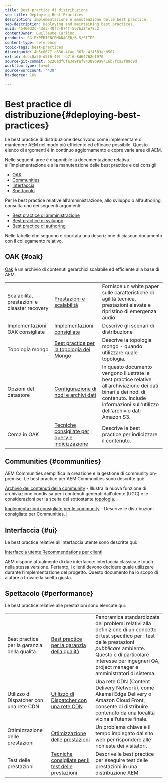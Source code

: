 ```yaml
---
title: Best practice di distribuzione
seo-title: Deploying Best Practices
description: Implementazione e manutenzione delle best practice.
seo-description: Deploying and maintaining best practices.
uuid: 4546ed2c-43d5-40f3-874f-567b324e78c2
contentOwner: Guillaume Carlino
products: SG_EXPERIENCEMANAGER/6.5/SITES
content-type: reference
topic-tags: best-practices
discoiquuid: 4b5c0677-c630-4fae-867e-4f4583ac8507
exl-id: 4cbc0a30-d5f6-40ff-b7f6-8d64762e1970
source-git-commit: b220adf6fa3e9faf94389b9a9416b7fca2f89d9d
workflow-type: tm+mt
source-wordcount: '430'
ht-degree: 16%

---
```


# Best practice di distribuzione{#deploying-best-practices}

Le best practice di distribuzione descrivono come implementare o mantenere AEM nel modo più efficiente ed efficace possibile. Questo elenco di argomenti è in continuo aggiornamento e copre varie aree di AEM.

Nelle seguenti aree è disponibile la documentazione relativa all’implementazione e alla manutenzione delle best practice e dei consigli:

* [OAK](#oak)
* [Communities](#communities)
* [Interfaccia](#ui)
* [Spettacolo](#performance)

Per le best practice relative all’amministrazione, allo sviluppo o all’authoring, consulta uno dei seguenti argomenti:

* [Best practice di amministrazione](/help/sites-administering/administer-best-practices.md)
* [Best practice di sviluppo](/help/sites-developing/best-practices.md)
* [Best practice di authoring](/help/sites-authoring/best-practices.md)

Nelle tabelle che seguono è riportata una descrizione di ciascun documento con il collegamento relativo.

## OAK {#oak}

[Oak](/help/sites-deploying/platform.md) è un archivio di contenuti gerarchici scalabile ed efficiente alla base di AEM.

<table>
 <tbody>
  <tr>
   <td><p>Scalabilità, prestazioni e disaster recovery</p> </td>
   <td><a href="/help/sites-deploying/performance.md">Prestazioni e scalabilità</a></td>
   <td>Fornisce un white paper sulle caratteristiche di agilità tecnica, prestazioni elevate e ripristino di emergenza audio</td>
  </tr>
  <tr>
   <td>Implementazioni OAK consigliate</td>
   <td><a href="/help/sites-deploying/recommended-deploys.md">Implementazioni consigliate</a></td>
   <td>Descrive gli scenari di distribuzione</td>
  </tr>
  <tr>
   <td>Topologia mongo</td>
   <td><a href="/help/sites-deploying/recommended-deploys.md">Best practice per la topologia dei Mongo</a></td>
   <td>Descrive la topologia mongo - quando utilizzare quale topologia.</td>
  </tr>
  <tr>
   <td>Opzioni del datastore</td>
   <td><a href="/help/sites-deploying/data-store-config.md">Configurazione di nodi e archivi dati</a></td>
   <td>In questo documento vengono illustrate le best practice relative all’archiviazione dei dati binari e dei nodi di contenuto. Include informazioni sull'utilizzo dell'archivio dati Amazon S3.</td>
  </tr>
  <tr>
   <td>Cerca in OAK</td>
   <td><a href="/help/sites-deploying/best-practices-for-queries-and-indexing.md">Tecniche consigliate per query e indicizzazione</a><br /> </td>
   <td>Descrive le best practice per indicizzare il contenuto.</td>
  </tr>
 </tbody>
</table>

## Communities {#communities}

AEM Communities semplifica la creazione e la gestione di community on-premise. Le best practice per AEM Communities sono descritte qui:

[Archivio dei contenuti della community](/help/communities/working-with-srp.md) - Illustra la nuova funzione di archiviazione condivisa per i contenuti generati dall&#39;utente (UGC) e le considerazioni per la scelta del sottostante [topologia](/help/communities/topologies.md).

[Implementazioni consigliate per le community](/help/sites-deploying/recommended-deploys.md#considerations-for-aem-communities) - Descrive le distribuzioni consigliate per Communities. |

## Interfaccia {#ui}

Le best practice relative all’interfaccia utente sono descritte qui:

[Interfaccia utente Recommendations per clienti](/help/sites-deploying/ui-recommendations.md)

AEM dispone attualmente di due interfacce: Interfaccia classica e touch nella stessa versione. Pertanto, i clienti devono decidere quale utilizzare durante l’implementazione del progetto. Questo documento ha lo scopo di aiutare a trovare la scelta giusta.

## Spettacolo {#performance}

Le best practice relative alle prestazioni sono elencate qui:

<table>
 <tbody>
  <tr>
   <td>Best practice per la garanzia della qualità</td>
   <td><a href="/help/sites-deploying/configuring-performance.md#best-practices-for-quality-assurance">Best practice per la garanzia della qualità</a></td>
   <td>Panoramica standardizzata dei problemi relativi alla definizione di un concetto di test specifico per i test delle prestazioni <em>pubblicare</em> ambiente. Questo è di particolare interesse per ingegneri QA, project manager e amministratori di sistema.</td>
  </tr>
  <tr>
   <td>Utilizzo di Dispatcher con una rete CDN</td>
   <td><a href="https://helpx.adobe.com/experience-manager/dispatcher/using/dispatcher.html#using-dispatcher-with-a-cdn">Utilizzo di Dispatcher con una rete CDN</a></td>
   <td>Una rete CDN (Content Delivery Network), come Akamai Edge Delivery o Amazon Cloud Front, consente di distribuire contenuto da una località vicina all’utente finale.</td>
  </tr>
  <tr>
   <td>Ottimizzazione delle prestazioni</td>
   <td><a href="/help/sites-deploying/configuring-performance.md">Ottimizzazione delle prestazioni</a></td>
   <td>Un problema chiave è il tempo impiegato dal sito web per rispondere alle richieste dei visitatori.</td>
  </tr>
  <tr>
   <td>Test delle prestazioni</td>
   <td><a href="/help/sites-deploying/best-practices-for-performance-testing.md">Tecniche consigliate per il test delle prestazioni</a></td>
   <td>Descrive le best practice per eseguire test delle prestazioni in una distribuzione AEM.<br /> </td>
  </tr>
 </tbody>
</table>
